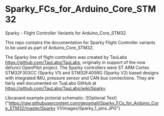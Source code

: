 # Sparky_FCs_for_Arduino_Core_STM32

Sparky - Flight Controller Variants for Arduino_Core_STM32

This repo contains the documentation for Sparky Flight Controller variants to be used as part of Arduino_Core_STM32.

The Sparky line of flight controllers was created by TauLabs https://github.com/TauLabs/TauLabs, originally in support of the now defunct OpenPilot project.  The Sparky controllers were ST ARM Cortex STM32F303CC (Sparky V1) and STM32F405RG (Sparky V2) based designs with integrated IMU, pressure sensor and CAN bus connections.  They are fairly well documented on TuaLabs GitHub at https://github.com/TauLabs/TauLabs/wiki/Sparky.

Libcanard example pictorial schematic:
![Optional Text]("https://raw.githubusercontent.com/geosmall/Sparky_FCs_for_Arduino_Core_STM32/master/Sparky V1/images/Sparky_1_pins.JPG")

